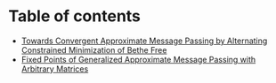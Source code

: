 # Table of contents

* [Towards Convergent Approximate Message Passing by Alternating Constrained Minimization of Bethe Free](README.md)
* [Fixed Points of Generalized Approximate Message Passing with Arbitrary Matrices](page-1.md)

